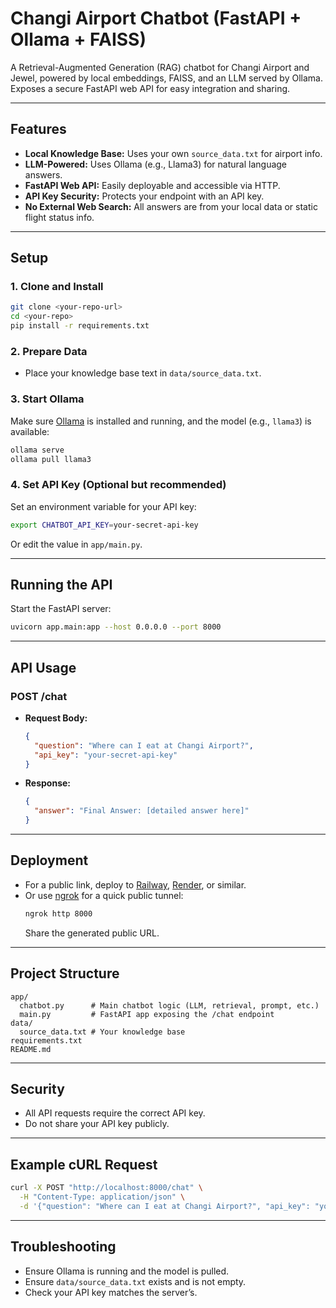 # Changi Airport Chatbot (FastAPI + Ollama + FAISS)

A Retrieval-Augmented Generation (RAG) chatbot for Changi Airport and Jewel, powered by local embeddings, FAISS, and an LLM served by Ollama. Exposes a secure FastAPI web API for easy integration and sharing.

---

## Features

- **Local Knowledge Base:** Uses your own `source_data.txt` for airport info.
- **LLM-Powered:** Uses Ollama (e.g., Llama3) for natural language answers.
- **FastAPI Web API:** Easily deployable and accessible via HTTP.
- **API Key Security:** Protects your endpoint with an API key.
- **No External Web Search:** All answers are from your local data or static flight status info.

---

## Setup

### 1. Clone and Install

```bash
git clone <your-repo-url>
cd <your-repo>
pip install -r requirements.txt
```

### 2. Prepare Data

- Place your knowledge base text in `data/source_data.txt`.

### 3. Start Ollama

Make sure [Ollama](https://ollama.com/) is installed and running, and the model (e.g., `llama3`) is available:

```bash
ollama serve
ollama pull llama3
```

### 4. Set API Key (Optional but recommended)

Set an environment variable for your API key:

```bash
export CHATBOT_API_KEY=your-secret-api-key
```
Or edit the value in `app/main.py`.

---

## Running the API

Start the FastAPI server:

```bash
uvicorn app.main:app --host 0.0.0.0 --port 8000
```

---

## API Usage

### **POST /chat**

- **Request Body:**
  ```json
  {
    "question": "Where can I eat at Changi Airport?",
    "api_key": "your-secret-api-key"
  }
  ```
- **Response:**
  ```json
  {
    "answer": "Final Answer: [detailed answer here]"
  }
  ```

---

## Deployment

- For a public link, deploy to [Railway](https://railway.app/), [Render](https://render.com/), or similar.
- Or use [ngrok](https://ngrok.com/) for a quick public tunnel:
  ```bash
  ngrok http 8000
  ```
  Share the generated public URL.

---

## Project Structure

```
app/
  chatbot.py      # Main chatbot logic (LLM, retrieval, prompt, etc.)
  main.py         # FastAPI app exposing the /chat endpoint
data/
  source_data.txt # Your knowledge base
requirements.txt
README.md
```

---

## Security

- All API requests require the correct API key.
- Do not share your API key publicly.

---

## Example cURL Request

```bash
curl -X POST "http://localhost:8000/chat" \
  -H "Content-Type: application/json" \
  -d '{"question": "Where can I eat at Changi Airport?", "api_key": "your-secret-api-key"}'
```

---

## Troubleshooting

- Ensure Ollama is running and the model is pulled.
- Ensure `data/source_data.txt` exists and is not empty.
- Check your API key matches the server’s. 